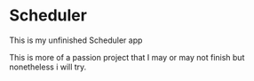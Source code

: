 # Scheduler
This is my unfinished Scheduler app

This is more of a passion project that I may or may not finish but nonetheless i will try.
